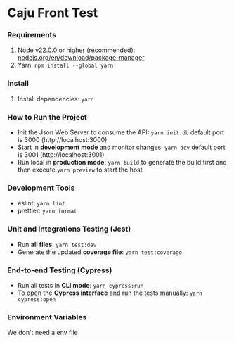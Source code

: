 # Caju Front Test

### Requirements

1. Node v22.0.0 or higher (recommended): [nodejs.org/en/download/package-manager](https://nodejs.org/en/download/package-manager)
2. Yarn: `npm install --global yarn`

### Install

1. Install dependencies: `yarn`

### How to Run the Project

- Init the Json Web Server to consume the API: `yarn init:db` default port is 3000 (http://localhost:3000)
- Start in **development mode** and monitor changes: `yarn dev` default port is 3001 (http://localhost:3001)
- Run local in **production mode**: `yarn build` to generate the build first and then execute `yarn preview` to start the host

### Development Tools

- eslint: `yarn lint`
- prettier: `yarn format`

### Unit and Integrations Testing (Jest)

- Run **all files**: `yarn test:dev`
- Generate the updated **coverage file**: `yarn test:coverage`

### End-to-end Testing (Cypress)

- Run all tests in **CLI mode**: `yarn cypress:run`
- To open the **Cypress interface** and run the tests manually: `yarn cypress:open`

### Environment Variables

We don't need a env file
